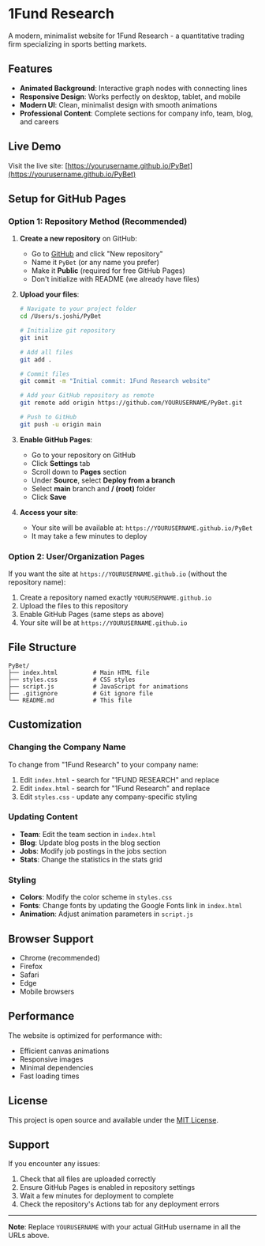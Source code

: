 # 1Fund Research

A modern, minimalist website for 1Fund Research - a quantitative trading firm specializing in sports betting markets.

## Features

- **Animated Background**: Interactive graph nodes with connecting lines
- **Responsive Design**: Works perfectly on desktop, tablet, and mobile
- **Modern UI**: Clean, minimalist design with smooth animations
- **Professional Content**: Complete sections for company info, team, blog, and careers

## Live Demo

Visit the live site: [https://yourusername.github.io/PyBet](https://yourusername.github.io/PyBet)

## Setup for GitHub Pages

### Option 1: Repository Method (Recommended)

1. **Create a new repository** on GitHub:
   - Go to [GitHub](https://github.com) and click "New repository"
   - Name it `PyBet` (or any name you prefer)
   - Make it **Public** (required for free GitHub Pages)
   - Don't initialize with README (we already have files)

2. **Upload your files**:
   ```bash
   # Navigate to your project folder
   cd /Users/s.joshi/PyBet
   
   # Initialize git repository
   git init
   
   # Add all files
   git add .
   
   # Commit files
   git commit -m "Initial commit: 1Fund Research website"
   
   # Add your GitHub repository as remote
   git remote add origin https://github.com/YOURUSERNAME/PyBet.git
   
   # Push to GitHub
   git push -u origin main
   ```

3. **Enable GitHub Pages**:
   - Go to your repository on GitHub
   - Click **Settings** tab
   - Scroll down to **Pages** section
   - Under **Source**, select **Deploy from a branch**
   - Select **main** branch and **/ (root)** folder
   - Click **Save**

4. **Access your site**:
   - Your site will be available at: `https://YOURUSERNAME.github.io/PyBet`
   - It may take a few minutes to deploy

### Option 2: User/Organization Pages

If you want the site at `https://YOURUSERNAME.github.io` (without the repository name):

1. Create a repository named exactly `YOURUSERNAME.github.io`
2. Upload the files to this repository
3. Enable GitHub Pages (same steps as above)
4. Your site will be at `https://YOURUSERNAME.github.io`

## File Structure

```
PyBet/
├── index.html          # Main HTML file
├── styles.css          # CSS styles
├── script.js           # JavaScript for animations
├── .gitignore          # Git ignore file
└── README.md           # This file
```

## Customization

### Changing the Company Name
To change from "1Fund Research" to your company name:
1. Edit `index.html` - search for "1FUND RESEARCH" and replace
2. Edit `index.html` - search for "1Fund Research" and replace
3. Edit `styles.css` - update any company-specific styling

### Updating Content
- **Team**: Edit the team section in `index.html`
- **Blog**: Update blog posts in the blog section
- **Jobs**: Modify job postings in the jobs section
- **Stats**: Change the statistics in the stats grid

### Styling
- **Colors**: Modify the color scheme in `styles.css`
- **Fonts**: Change fonts by updating the Google Fonts link in `index.html`
- **Animation**: Adjust animation parameters in `script.js`

## Browser Support

- Chrome (recommended)
- Firefox
- Safari
- Edge
- Mobile browsers

## Performance

The website is optimized for performance with:
- Efficient canvas animations
- Responsive images
- Minimal dependencies
- Fast loading times

## License

This project is open source and available under the [MIT License](LICENSE).

## Support

If you encounter any issues:
1. Check that all files are uploaded correctly
2. Ensure GitHub Pages is enabled in repository settings
3. Wait a few minutes for deployment to complete
4. Check the repository's Actions tab for any deployment errors

---

**Note**: Replace `YOURUSERNAME` with your actual GitHub username in all the URLs above.
